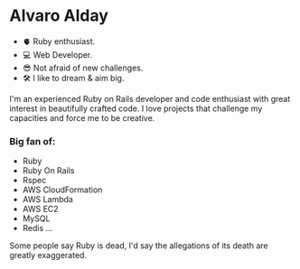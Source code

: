 # Alvaro Alday
- 🫀 Ruby enthusiast.
- 💻 Web Developer.
- 😎 Not afraid of new challenges.
- 🛠️ I like to dream & aim big.

I'm an experienced Ruby on Rails developer and code enthusiast with great interest in beautifully crafted code. 
I love projects that challenge my capacities and force me to be creative. 

### Big fan of:
- Ruby
- Ruby On Rails
- Rspec
- AWS CloudFormation
- AWS Lambda
- AWS EC2
- MySQL
- Redis
...

Some people say Ruby is dead, I'd say the allegations of its death are greatly exaggerated.

<!---
alvault/alvault is a ✨ special ✨ repository because its `README.md` (this file) appears on your GitHub profile.
You can click the Preview link to take a look at your changes.
--->
